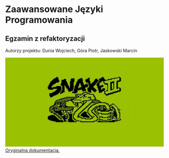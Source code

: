 # Zaawansowane Języki Programowania
## Egzamin z refaktoryzacji
Autorzy projektu:
Dunia Wojciech, Góra Piotr, Jaskowski Marcin

![snake](snake.jpg) 
[Oryginalna dokumentacja.](README2.md)
